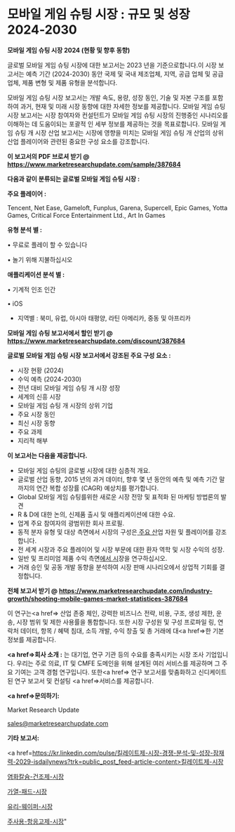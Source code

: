 # 모바일 게임 슈팅 시장 : 규모 및 성장 2024-2030

<strong>모바일 게임 슈팅 시장 2024 (현황 및 향후 동향)</strong>

글로벌 모바일 게임 슈팅 시장에 대한 보고서는 2023 년을 기준으로합니다.이 시장 보고서는 예측 기간 (2024-2030) 동안 국제 및 국내 제조업체, 지역, 공급 업체 및 공급 업체, 제품 변형 및 제품 유형을 분석합니다.

모바일 게임 슈팅 시장 보고서는 개발 속도, 용량, 성장 동인, 기술 및 자본 구조를 포함하여 과거, 현재 및 미래 시장 동향에 대한 자세한 정보를 제공합니다. 모바일 게임 슈팅 시장 보고서는 시장 참여자와 컨설턴트가 모바일 게임 슈팅 시장의 진행중인 시나리오를 이해하는 데 도움이되는 포괄적 인 세부 정보를 제공하는 것을 목표로합니다. 모바일 게임 슈팅 개 시장 산업 보고서는 시장에 영향을 미치는 모바일 게임 슈팅 개 산업의 상위 산업 플레이어와 관련된 중요한 구성 요소를 강조합니다.



<strong>이 보고서의 PDF 브로셔 받기 @ <a href=https://www.marketresearchupdate.com/sample/387684>https://www.marketresearchupdate.com/sample/387684</a></strong>



<strong>다음과 같이 분류되는 글로벌 모바일 게임 슈팅 시장 :</strong>



<strong>주요 플레이어 :</strong>

Tencent, Net Ease, Gameloft, Funplus, Garena, Supercell, Epic Games, Yotta Games, Critical Force Entertainment Ltd., Art In Games



<strong>유형 분석 별 :</strong>

• 무료로 플레이 할 수 있습니다

• 놀기 위해 지불하십시오



<strong>애플리케이션 분석 별 :</strong>

• 기계적 인조 인간

• iOS

<ul>
  <li>지역별 : 북미, 유럽, 아시아 태평양, 라틴 아메리카, 중동 및 아프리카</li>
</ul>


<strong>모바일 게임 슈팅 보고서에서 할인 받기 @ <a href=https://www.marketresearchupdate.com/discount/387684>https://www.marketresearchupdate.com/discount/387684</a></strong>



<strong>글로벌 모바일 게임 슈팅 시장 보고서에서 강조된 주요 구성 요소 :</strong>
<ul>
  <li>시장 현황 (2024)</li>
  <li>수익 예측 (2024-2030)</li>
  <li>전년 대비 모바일 게임 슈팅 개 시장 성장</li>
  <li>세계의 신흥 시장</li>
  <li>모바일 게임 슈팅 개 시장의 상위 기업</li>
  <li>주요 시장 동인</li>
  <li>최신 시장 동향</li>
  <li>주요 과제</li>
  <li>지리적 해부</li>
</ul>


<strong>이 보고서는 다음을 제공합니다.</strong>
<ul>
  <li>모바일 게임 슈팅의 글로벌 시장에 대한 심층적 개요.</li>
  <li>글로벌 산업 동향, 2015 년의 과거 데이터, 향후 몇 년 동안의 예측 및 예측 기간 말까지의 연간 복합 성장률 (CAGR) 예상치를 평가합니다.</li>
  <li>Global 모바일 게임 슈팅를위한 새로운 시장 전망 및 표적화 된 마케팅 방법론의 발견</li>
  <li>R &amp; D에 대한 논의, 신제품 출시 및 애플리케이션에 대한 수요.</li>
  <li>업계 주요 참여자의 광범위한 회사 프로필.</li>
  <li>동적 분자 유형 및 대상 측면에서 시장의 구성은<a href=> 주요 산</a>업 자원 및 플레이어를 강조합니다.</li>
  <li>전 세계 시장과 주요 플레이어 및 시장 부문에 대한 환자 역학 및 시장 수익의 성장.</li>
  <li>일반 및 프리미엄 제품 수익 측면<a href=>에서 시</a>장을 연구하십시오.</li>
  <li>거래 승인 및 공동 개발 동향을 분석하여 시장 판매 시나리오에서 상업적 기회를 결정합니다.</li>
</ul>



<strong>전체 보고서 받기 @ <a href=https://www.marketresearchupdate.com/industry-growth/shooting-mobile-games-market-statistices-387684>https://www.marketresearchupdate.com/industry-growth/shooting-mobile-games-market-statistices-387684</a></strong>

이 연구는<a href=> 산업 존중</a> 체인, 강력한 비즈니스 전략, 비용, 구조, 생성 제한, 운송, 시장 범위 및 제한 사용률을 통합합니다. 또한 시장 구성원 및 구성 프로파일 링, 연락처 데이터, 항목 / 혜택 침대, 소득 개발, 수익 창출 및 총 거래에 대<a href=>한 기본 </a>정보를 제공합니다.



<strong><a href=>회사 소</a>개 :</strong>
는 대기업, 연구 기관 등의 수요를 충족시키는 시장 조사 기업입니다. 우리는 주로 의료, IT 및 CMFE 도메인을 위해 설계된 여러 서비스를 제공하며 그 주요 기여는 고객 경험 연구입니다. 또한<a href=> 연구 보</a>고서를 맞춤화하고 신디케이트 된 연구 보고서 및 컨설팅 <a href=>서비스</a>를 제공합니다.



<strong><a href=>문의하기:</a></strong>

Market Research Update

sales@marketresearchupdate.com



<strong>기타 보고서:</strong>

<a href=https://kr.linkedin.com/pulse/킬레이트제-시장-경쟁-분석-및-성장-잠재력-2029-isdailynews?trk=public_post_feed-article-content>킬레이트제-시장</a>

<a href=https://www.linkedin.com/pulse/염화칼슘-건조제-시장-경쟁-분석-및-성장-잠재력-2029-survey-savvy-insights-360-analysis/>염화칼슘-건조제-시장</a>

<a href=https://www.linkedin.com/pulse/가열-패드-시장-진입-전략-및-위험-평가2029년-analytics-alchemy-360-analysis-smuvf/>가열-패드-시장</a>

<a href=https://www.linkedin.com/pulse/유리-웨이퍼-시장-동향-및-성장-전망-trend-tracking-tips-360-analysis-j3pwf/>유리-웨이퍼-시장</a>

<a href=https://www.linkedin.com/pulse/주사용-항응고제-시장-동향-및-성장-전망-isdailynews-ayx0c/>주사용-항응고제-시장</a>"
